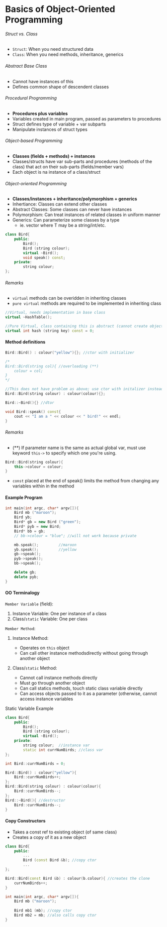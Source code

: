 Basics of Object-Oriented Programming
======

###### Struct vs. Class

- `Struct`: When you need  structured data
- `Class`: When you need methods, inheritance, generics


###### Abstract Base Class
- Cannot have instances of this
- Defines common shape of descendent classes


###### Procedural Programming
- **Procedures plus variables**
- Variables created in main program, passed as parameters to procedures
- Struct defines type of variable + var subparts
- Manipulate instances of struct types

###### Object-based Programming
- **Classes (fields + methods) + instances**
- Classes/structs have var sub-parts and procedures (methods of the class) that act on their sub-parts (fields/member vars)
- Each object is na instance of a class/struct

###### Object-oriented Programming
- **Classes/instances + inheritance/polymorphism + generics**
- Inhertiance: Classes can extend other classes
- Abstract Classes: Some classes can never have instances
- Polymorphism: Can treat instances of related classes in uniform manner
- Generics: Can parameterize some classes by a type
    - ie. vector<T> where T may be a string/int/etc.

```cpp
class Bird{
    public:
        Bird();
        Bird (string colour);
        virtual ~Bird();
        void speak() const;
    private:
        string colour;
};
```
###### Remarks

- `virtual` methods can be overidden in inheriting classes
- `pure virtual` methods are required to be implemented in inheriting class

```cpp
//Virtual, needs implementation in base class
virtual ~HashTable();

//Pure Virtual, class containing this is abstract (cannot create object of this class)
virtual int hash (string key) const = 0;
```

#### Method definitions

```cpp
Bird::Bird() : colour("yellow"){}; //ctor with initializer 

/*
Bird::Bird(string col){ //overloading (**)
    colour = col;       
}
*/

//This does not have problem as above; use ctor with initalizer instead
Bird::Bird(string colour) : colour(colour){}; 

Bird::~Bird(){} //dtor

void Bird::speak() const{
    cout << "I am a " << colour << " bird!" << endl;
}

```

###### Remarks
- (**) If parameter name is the same as actual global var,
must use keyword `this->` to specify which one you're using.

```cpp
Bird::Bird(string colour){
    this->colour = colour;
}
```

- `const` placed at the end of speak() limits
the method from changing any variables within in the method

#### Example Program
```cpp
int main(int argc, char* argv[]){
    Bird mb ("maroon");
    Bird yb;            
    Bird* gb = new Bird ("green");
    Bird* pyb = new Bird;
    Bird* bb = gb;
    // bb->colour = "blue"; //will not work because private 

    mb.speak();         //maroon
    yb.speak();         //yellow
    gb->speak();
    pyb->speak();
    bb->speak();

    delete gb;
    delete pyb;
}
```

#### OO Terminalogy

```Member Variable``` (field):  
1. Instance Variable: One per instance of a class
2. Class/```static``` Variable: One per class

```Member Method```:
1. Instance Method:

    - Operates on ```this``` object
    - Can call other instance methodsdirectly without going through another object
    
2. Class/```static``` Method: 

    - Cannot call instance methods directly
    - Must go through another object
    - Can call statics methods, touch static class variable directly
    - Can access objects passed to it as a parameter (otherwise, cannot access instance variables
    

Static Variable Example

```cpp
class Bird{
    public:
        Bird();
        Bird (string colour);
        virtual ~Bird();
    private:
        string colour;  //instance var
        static int currNumBirds; //class var
};

int Bird::currNumBirds = 0;

Bird::Bird() : colour("yellow"){
    Bird::currNumBirds++;
};
Bird::Bird(string colour) : colour(colour){
    Bird::currNumBirds--;
};
Bird::~Bird(){ //destructor
    Bird::currNumBirds--;
} 

```

#### Copy Constructors

- Takes a const ref to existing object (of same class)
- Creates a copy of it as a new object

```cpp
class Bird{
    public:
        ...
        Bird (const Bird &b); //copy ctor
        ...
};

Bird::Bird(const Bird &b) : colour(b.colour){ //creates the clone
    currNumBirds++;
}

int main(int argc, char* argv[]){
    Bird mb ("maroon");
    
    Bird mb1 (mb); //copy ctor
    Bird mb2 = mb; //also calls copy ctor
}
```

